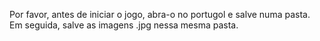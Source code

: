 Por favor, antes de iniciar o jogo, abra-o no portugol e salve numa pasta. Em seguida, salve as imagens .jpg nessa mesma pasta.
